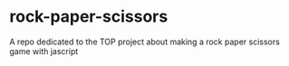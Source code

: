 # rock-paper-scissors
A repo dedicated to the TOP project about making a rock paper scissors game with jascript
